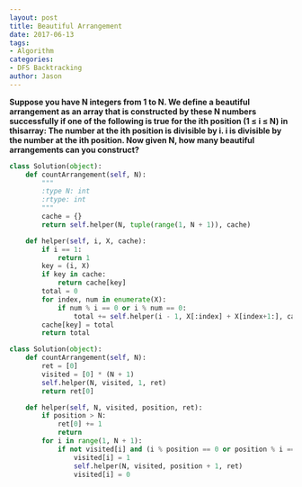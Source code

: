 ```yaml
---
layout: post
title: Beautiful Arrangement
date: 2017-06-13
tags:
- Algorithm
categories:
- DFS Backtracking
author: Jason
---
```

**Suppose you have N integers from 1 to N. We define a beautiful arrangement as an array that is constructed by these N numbers successfully if one of the following is true for the ith position (1 ≤ i ≤ N) in thisarray: The number at the ith position is divisible by i. i is divisible by the number at the ith position. Now given N, how many beautiful arrangements can you construct?**

```python
class Solution(object):
    def countArrangement(self, N):
        """
        :type N: int
        :rtype: int
        """
        cache = {}
        return self.helper(N, tuple(range(1, N + 1)), cache)

    def helper(self, i, X, cache):
        if i == 1:
            return 1
        key = (i, X)
        if key in cache:
            return cache[key]
        total = 0
        for index, num in enumerate(X):
            if num % i == 0 or i % num == 0:
                total += self.helper(i - 1, X[:index] + X[index+1:], cache)
        cache[key] = total
        return total

class Solution(object):
    def countArrangement(self, N):
        ret = [0]
        visited = [0] * (N + 1)
        self.helper(N, visited, 1, ret)
        return ret[0]

    def helper(self, N, visited, position, ret):
        if position > N:
            ret[0] += 1
            return
        for i in range(1, N + 1):
            if not visited[i] and (i % position == 0 or position % i == 0):
                visited[i] = 1
                self.helper(N, visited, position + 1, ret)
                visited[i] = 0
```

